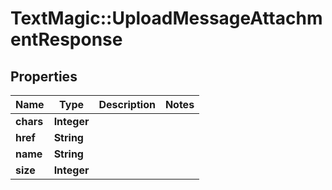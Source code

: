 # TextMagic::UploadMessageAttachmentResponse

## Properties
Name | Type | Description | Notes
------------ | ------------- | ------------- | -------------
**chars** | **Integer** |  | 
**href** | **String** |  | 
**name** | **String** |  | 
**size** | **Integer** |  | 


